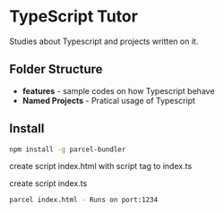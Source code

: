 # TypeScript Tutor

Studies about Typescript and projects written on it.

## Folder Structure

* **features** - sample codes on how Typescript behave
* **Named Projects** - Pratical usage of Typescript

## Install

```bash
npm install -g parcel-bundler
```

create script index.html with script tag to index.ts

create script index.ts

```bash
parcel index.html - Runs on port:1234
```
